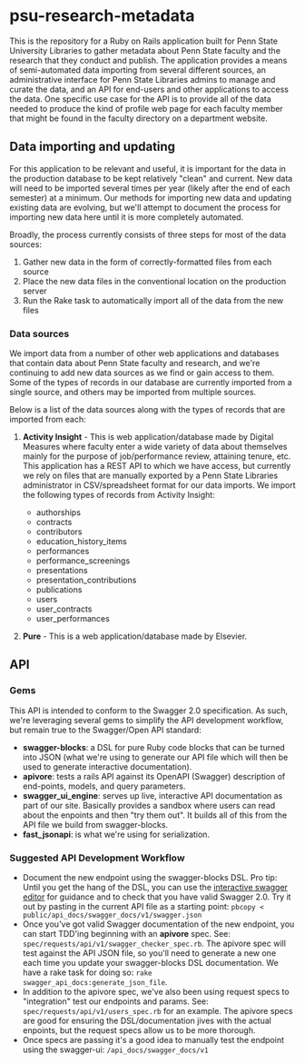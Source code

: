 # psu-research-metadata

This is the repository for a Ruby on Rails application built for Penn State University Libraries to
gather metadata about Penn State faculty and the research that they conduct and publish. The application
provides a means of semi-automated data importing from several different sources, an administrative
interface for Penn State Libraries admins to manage and curate the data, and an API for end-users and
other applications to access the data. One specific use case for the API is to provide all of the data
needed to produce the kind of profile web page for each faculty member that might be found in the faculty
directory on a department website.

## Data importing and updating

For this application to be relevant and useful, it is important for the data in the production database
to be kept relatively "clean" and current. New data will need to be imported several times per year (likely
after the end of each semester) at a minimum. Our methods for importing new data and updating existing data
are evolving, but we'll attempt to document the process for importing new data here until it is more
completely automated.

Broadly, the process currently consists of three steps for most of the data sources:
1. Gather new data in the form of correctly-formatted files from each source
1. Place the new data files in the conventional location on the production server
1. Run the Rake task to automatically import all of the data from the new files

### Data sources

We import data from a number of other web applications and databases that contain data about Penn State
faculty and research, and we're continuing to add new data sources as we find or gain access to them. Some
of the types of records in our database are currently imported from a single source, and others may be
imported from multiple sources.

Below is a list of the data sources along with the types of records that are imported from each:

1. **Activity Insight** - This is web application/database made by Digital Measures where faculty enter a 
wide variety of data about themselves mainly for the purpose of job/performance review, attaining tenure, 
etc. This application has a REST API to which we have access, but currently we rely on files that are
manually exported by a Penn State Libraries administrator in CSV/spreadsheet format for our data imports.
We import the following types of records from Activity Insight:
    - authorships
    - contracts
    - contributors
    - education_history_items
    - performances
    - performance_screenings
    - presentations
    - presentation_contributions
    - publications
    - users
    - user_contracts
    - user_performances

1. **Pure** - This is a web application/database made by Elsevier.


## API
### Gems
This API is intended to conform to the Swagger 2.0 specification. As such, we're leveraging several gems to simplify the API development workflow, but remain true to the Swagger/Open API standard:
- **swagger-blocks**: a DSL for pure Ruby code blocks that can be turned into JSON (what we're using to generate our API file which will then be used to generate interactive documentation).
- **apivore**: tests a rails API against its OpenAPI (Swagger) description of end-points, models, and query parameters.
- **swagger_ui_engine**: serves up live, interactive API documentation as part of our site. Basically provides a sandbox where users can read about the enpoints and then "try them out". It builds all of this from the API file we build from swagger-blocks.
- **fast_jsonapi**: is what we're using for serialization.

### Suggested API Development Workflow
- Document the new endpoint using the swagger-blocks DSL. Pro tip: Until you get the hang of the DSL, you can use the [interactive swagger editor](https://editor.swagger.io/) for guidance and to check that you have valid Swagger 2.0. Try it out by pasting in the current API file as a starting point: ``` pbcopy < public/api_docs/swagger_docs/v1/swagger.json ``` 
- Once you've got valid Swagger documentation of the new endpoint, you can start TDD'ing beginning with an **apivore** spec. See: ```spec/requests/api/v1/swagger_checker_spec.rb```. The apivore spec will test against the API JSON file, so you'll need to generate a new one each time you update your swagger-blocks DSL documentation. We have a rake task for doing so: ```rake swagger_api_docs:generate_json_file```.
- In addition to the apivore spec, we've also been using request specs to "integration" test our endpoints and params. See: ```spec/requests/api/v1/users_spec.rb``` for an example. The apivore specs are good for ensuring the DSL/documentation jives with the actual enpoints, but the request specs allow us to be more thorough.
- Once specs are passing it's a good idea to manually test the endpoint using the swagger-ui: ```/api_docs/swagger_docs/v1```
